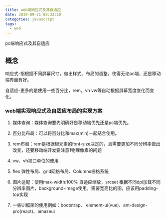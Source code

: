```yaml
---
title: web端响应式及其自适应
date: 2019-09-21 08:33:10
categories: javascript
tags:
  - web
---
```


pc端响应式及其自适应

<!-- more -->

## 概念

响应式-指根据不同屏幕尺寸，做出样式、布局的调整，使得无论pc端，还是移动端界面有好。

自适应-更多的是使用一些百分比，rem，vh vw等自动根据屏幕宽度变化而变化。

### web端实现响应式及自适应布局的实现方案

1. 媒体查询：媒体查询要先明确好是移动端优先还是pc端优先。

2. 百分比布局：可以将百分比和max(min)一起结合使用。

3. rem布局：rem是根据根元素的font-size决定的，且需要更加不同分辨率做出改变，还要移动端开发要注意1物理像素的问题

4. vw、vh视口单位的使用

5. flex 弹性布局、grid网格布局、Columns栅格系统

6. 图片适配：使用max-width:100% 自适应缩放，srcset 根据不同dpi加载不同分辨率图片，background-image使用，需要宽高比的图，应该用padding-top实现

7. 一些UI框架的使用例如：bootstrap、 element-ui(vue)、ant-design-pro(react)、amazeui